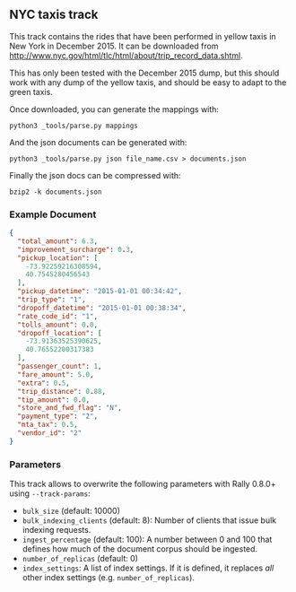 ## NYC taxis track

This track contains the rides that have been performed in yellow taxis in New York in December 2015. It can be downloaded from http://www.nyc.gov/html/tlc/html/about/trip_record_data.shtml.

This has only been tested with the December 2015 dump, but this should work with any dump of the yellow taxis, and should be easy to adapt to the green taxis.

Once downloaded, you can generate the mappings with:

```
python3 _tools/parse.py mappings
```

And the json documents  can be generated with:

```  
python3 _tools/parse.py json file_name.csv > documents.json
```

Finally the json docs can be compressed with:

```
bzip2 -k documents.json
```

### Example Document

```json
{
  "total_amount": 6.3,
  "improvement_surcharge": 0.3,
  "pickup_location": [
    -73.92259216308594,
    40.7545280456543
  ],
  "pickup_datetime": "2015-01-01 00:34:42",
  "trip_type": "1",
  "dropoff_datetime": "2015-01-01 00:38:34",
  "rate_code_id": "1",
  "tolls_amount": 0.0,
  "dropoff_location": [
    -73.91363525390625,
    40.76552200317383
  ],
  "passenger_count": 1,
  "fare_amount": 5.0,
  "extra": 0.5,
  "trip_distance": 0.88,
  "tip_amount": 0.0,
  "store_and_fwd_flag": "N",
  "payment_type": "2",
  "mta_tax": 0.5,
  "vendor_id": "2"
}
```

### Parameters

This track allows to overwrite the following parameters with Rally 0.8.0+ using `--track-params`:

* `bulk_size` (default: 10000)
* `bulk_indexing_clients` (default: 8): Number of clients that issue bulk indexing requests.
* `ingest_percentage` (default: 100): A number between 0 and 100 that defines how much of the document corpus should be ingested.
* `number_of_replicas` (default: 0)
* `index_settings`: A list of index settings. If it is defined, it replaces *all* other index settings (e.g. `number_of_replicas`).
